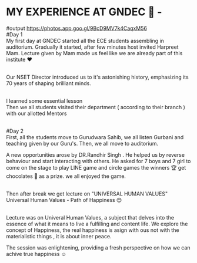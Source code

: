 # MY EXPERIENCE AT GNDEC 🏫 -
#output https://photos.app.goo.gl/9BcD9MV7k4CaqxM56
<br>#Day 1
<br>My first day at GNDEC started all the ECE students assembling in auditorium. Gradually it started, after few minutes host invited Harpreet Mam. Lecture given by Mam made us feel like we are already part of this institute ♥️ 

 <br>Our NSET Director introduced us to it's astonishing history, emphasizing its 70 years of shaping brilliant minds.
 
 <br> I learned some essential lesson 
<br> Then we all students visited their department ( according to their branch ) with our allotted Mentors 


<br> #Day 2 
<br> First, all the students move to Gurudwara Sahib, we all listen Gurbani and teaching given by our Guru's. Then, we all move to auditorium.

A new opportunities arose by DR.Randhir Singh . He helped us by reverse behaviour and start interacting with others. He 
asked for 7 boys and 7 girl to come on the stage to play LINE game and 
circle games the winners 🏆 get chocolates 🍫 as a prize. we all enjoyed the game.

<br> Then after break we get lecture on "UNIVERSAL HUMAN VALUES"
<br> Universal Human Values - Path of Happiness 😊 


<br> Lecture  was on Univeral Human Values, a subject that delves 
into the essence of what it means to live a fulfilling and content life. We explore the concept of Happiness, the real happiness is asign with ous not with the materialistic things , it is about inner peace.

The session was enlightening, providing a fresh perspective on how we can achive true happiness ☺️ 


















